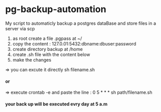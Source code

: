 # pg-backup-automation
My script to automaticly backup a postgres dataBase and store files in a server via scp
1. as root create a file .pgpass at ~/
2. copy the content : 127.0.01:5432:dbname:dbuser:password
3. create directory backup at /home
4. create .sh file with the content below 
5. make the changes

=> you can excute it directly sh filename.sh
#### or
=> execute crontab -e and paste the line :
0 5 * * * sh path/filename.sh
#### your back up will be executed evry day at 5 a.m
